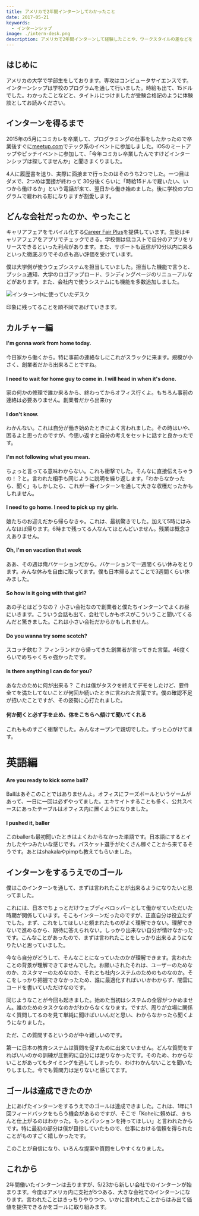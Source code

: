 ```yaml
---
title: アメリカで2年間インターンしてわかったこと
date: 2017-05-21
keywords:
  - インターンシップ
image: ./intern-desk.png
description: アメリカで2年間インターンして経験したことや、ワークスタイルの差などをまとめてみました。
---
```


## はじめに

アメリカの大学で学部生をしております。専攻はコンピュータサイエンスです。インターンシップは学校のプログラムを通して行いました。時給も出て、15ドルでした。わかったことなどと、タイトルにつけましたが受験合格記のように体験談としてお読みください。

## インターンを得るまで

2015年の5月にコミカレを卒業して、プログラミングの仕事をしたかったので卒業後すぐに[meetup.com](https://www.meetup.com/)でテック系のイベントに参加しました。iOSのミートアップやピッチイベントに参加して、「今年コミカレ卒業したんですけどインターンシップは探してませんか」と聞きまくりました。

4人に履歴書を送り、実際に面接まで行ったのはそのうち2つでした。一つ目はダメで、2つめは面接が終わって 30分後くらいに「時給15ドルで雇いたい、いつから働けるか」という電話が来て、翌日から働き始めました。後に学校のプログラムで雇われる形になりますが割愛します。

## どんな会社だったのか、やったこと

キャリアフェアをモバイル化する[Career Fair Plus](https://www.careerfairplus.com/)を提供しています。生徒はキャリアフェアをアプリでチェックできる。学校側は低コストで自分のアプリをリリースできるといった利点があります。また、サポートも返信が10分以内に来るといった徹底ぶりでその点も高い評価を受けています。

僕は大学側が使うウェブシステムを担当していました。担当した機能で言うと、プッシュ通知、大学のロゴアップロード、ランディングページのリニューアルなどがあります。また、会社内で使うシステムにも機能を多数追加しました。

![インターン中に使っていたデスク](./intern-desk.png "インターン中に使っていたデスク")

印象に残ってることを順不同であげていきます。

## カルチャー編

#### I'm gonna work from home today.

今日家から働くから。特に事前の連絡なしにこれがスラックに来ます。規模が小さく、創業者だから出来ることですね。

#### I need to wait for home guy to come in. I will head in when it's done.

家の何かの修理で誰か来るから、終わってからオフィス行くよ。もちろん事前の連絡は必要ありません。創業者だから出来(ry

#### I don't know.

わかんない。これは自分が働き始めたときによく言われました。その時はいや、困るよと思ったのですが、今思い返すと自分の考えをセットに話すと良かったです。

#### I'm not following what you mean.

ちょっと言ってる意味わからない。これも衝撃でした。そんなに直接伝えちゃうの！？と。言われた相手も同じように説明を繰り返します。「わからなかったら、聞く」もしかしたら、これが一番インターンを通して大きな収穫だったかもしれません。

#### I need to go home. I need to pick up my girls.

娘たちのお迎えだから帰らなきゃ。これは、最初驚きでした。加えて5時にはみんなほぼ帰ります。6時まで残ってる人なんてほとんどいません。残業は概念さえありません。

#### Oh, I'm on vacation that week

ああ、その週は俺バケーションだから。バケーションで一週間くらい休みをとります。みんな休みを自由に取ってます。僕も日本帰るよてことで3週間くらい休みました。

#### So how is it going with that girl?

あの子とはどうなの？ 小さい会社なので創業者と僕たちインターンでよくお昼にいきます。こういう会話も出て、会社でしかもボスがこういうこと聞いてくるんだと驚きました。これは小さい会社だからかもしれません。

#### Do you wanna try some scotch?

スコッチ飲む？ フィンランドから帰ってきた創業者が言ってきた言葉。46度くらいでめちゃくちゃ強かったです。

#### Is there anything I can do for you?

あなたのために何が出来る？ これは僕がタスクを終えてデモをしたけど、要件全てを満たしてないことが何回か続いたときに言われた言葉です。僕の確認不足が招いたことですが、その姿勢に心打たれました。

#### 何か聞くと必ず手を止め、体をこちらへ傾けて聞いてくれる

これもものすごく衝撃でした。みんなオープンで親切でした。ずっと心がけてます。

# 英語編

#### Are you ready to kick some ball?

Ballはあそこのことではありませんよ。オフィスにフーズボールというゲームがあって、一日に一回は必ずやってました。エキサイトすることも多く、公共スペースにあったテーブルはオフィス内に置くようになりました。

#### I pushed it, baller

このballerも最初聞いたときはよくわからなかった単語です。日本語にするとイカしたやつみたいな感じです。バスケット選手がたくさん稼ぐことから来てるそうです。あとはshakalaやpimpも教えてもらいました。

## インターンをするうえでのゴール

僕はこのインターンを通して、まずは言われたことが出来るようになりたいと思ってました。

これには、日本でちょっとだけウェブディベロッパーとして働かせていただいた時期が関係しています。そこもインターンだったのですが、正直自分は役立たずでした。まず、これをしてほしいと頼まれたものがよく理解できない。理解できないで進めるから、期待に答えられない。しっかり出来ない自分が情けなかったです。こんなことがあったので、まずは言われたことをしっかり出来るようになりたいと思っていました。

今なら自分がどうして、そんなことになっていたのかが理解できます。言われたことの背景が理解できてませんでした。お願いされたそれは、ユーザーのためなのか、カスタマーのためなのか、それとも社内システムのためのものなのか。そこをしっかり把握できなかったため、誰に最適化すればいいかわからず、闇雲にコードを書いていただけなのです。

同じようなことが今回も起きました。始めた当初はシステムの全容がつかめません。誰のためのタスクなのかがわからなくなります。ですが、周りが立場に関係なく質問してるのを見て単純に聞けばいいんだと思い、わからなかったら聞くようになりました。

ただ、この質問するというのが中々難しいのです。

第一に日本の教育システムは質問を促すために出来ていません。どんな質問をすればいいのかの訓練が圧倒的に自分には足りなかったです。そのため、わからないことがあってもタイミングを逃してしまったり、わけわかんないことを聞いたりしました。今でも質問力は足りないと感じてます。

## ゴールは達成できたのか

上にあげたインターンをするうえでのゴールは達成できました。これは、1年に1回フィードバックをもらう機会があるのですが、そこで「Koheiに頼めば、きちんと仕上がるのはわかった。もっとパッションを持ってほしい」と言われたからです。特に最初の部分は僕が目指していたもので、仕事における信頼を得られたことがものすごく嬉しかったです。

このことが自信になり、いろんな提案や質問をしやすくなりました。

## これから

2年間働いたインターンは去りますが、5/23から新しい会社でのインターンが始まります。今度はアメリカ内に支社が5つある、大きな会社でのインターンになります。言われたことはきっちりやりつつ、いかに言われたことからはみ出て価値を提供できるかをゴールに取り組みます。
